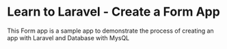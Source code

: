 # Learn to Laravel - Create a Form App

This Form app is a sample app to demonstrate the process of creating an app with Laravel and Database with MysQL
